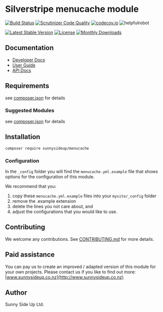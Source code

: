 # Silverstripe menucache module
[![Build Status](https://travis-ci.org/sunnysideup/silverstripe-menucache.svg?branch=master)](https://travis-ci.org/sunnysideup/silverstripe-menucache)
[![Scrutinizer Code Quality](https://scrutinizer-ci.com/g/sunnysideup/silverstripe-menucache/badges/quality-score.png?b=master)](https://scrutinizer-ci.com/g/sunnysideup/silverstripe-menucache/?branch=master)
[![codecov.io](https://codecov.io/github/sunnysideup/silverstripe-menucache/coverage.svg?branch=master)](https://codecov.io/github/sunnysideup/silverstripe-menucache?branch=master)
![helpfulrobot](https://helpfulrobot.io/sunnysideup/menucache/badge)

[![Latest Stable Version](https://poser.pugx.org/sunnysideup/menucache/version)](https://packagist.org/packages/sunnysideup/menucache)
[![License](https://poser.pugx.org/sunnysideup/menucache/license)](https://packagist.org/packages/sunnysideup/menucache)
[![Monthly Downloads](https://poser.pugx.org/sunnysideup/menucache/d/monthly)](https://packagist.org/packages/sunnysideup/menucache)


## Documentation



 * [Developer Docs](docs/en/INDEX.md)
 * [User Guide](docs/en/userguide.md)
 * [API Docs](http://docs.ssmods.com/sunnysideup/menucache/classes.xhtml)

## Requirements



see [composer.json](composer.json) for details

### Suggested Modules



see [composer.json](composer.json) for details


## Installation


```
composer require sunnysideup/menucache
```

### Configuration



In the `_config` folder you will find the `menucache.yml.example`
file that shows options for the configuration of this module.

We recommend that you:

  1. copy these `menucache.yml.example` files into your
`mysite/_config` folder
  2. remove the .example extension
  3. delete the lines you not care about, and
  4. adjust the configurations that you would like to use.


## Contributing



We welcome any contributions. See [CONTRIBUTING.md](CONTRIBUTING.md) for more details.

## Paid assistance



You can pay us to create an improved / adapted version of this module for your own projects.  Please contact us if you like to find out more: [www.sunnysideup.co.nz](http://www.sunnysideup.co.nz)

## Author



Sunny Side Up Ltd.
